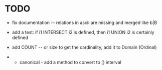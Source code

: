 # TODO

- fix documentation -- relations in ascii are missing and merged like b|B
- add a test: if i1 INTERSECT i2 is defined, then i1 UNION i2 is certainly defined

- add COUNT -- or size to get the cardinality, add it to Domain (Ordinal)
- - canonical - add a method to convert to [) interval
